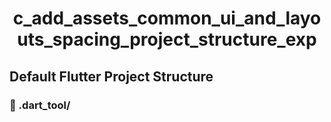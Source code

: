 # <p align="center"> c_add_assets_common_ui_and_layouts_spacing_project_structure_exp <p>

## Default Flutter Project Structure

### 📂 .dart_tool/ 